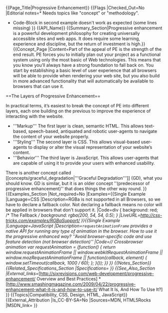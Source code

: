 {{Page_Title|Progressive Enhancement}}
{{Flags
|Checked_Out=No
|Editorial notes=* Needs topics like "concept" or "methodology".
* Code-Block in second example doesn't work as expected (some lines missing)
}}
{{API_Name}}
{{Summary_Section|Progressive enhancement is a powerful development philosophy for creating universally accessible sites and web apps. It does require some learning, experience and discipline, but the return of investment is high.}}
{{Concept_Page
|Content=Part of the appeal of PE is the strength of the end result. PE forces you to initially plan out your project as a functional system using only the most basic of Web technologies. This means that you know you’ll always have a strong foundation to fall back on. 
You start by establishing a basic level of user experience that all browsers will be able to provide when rendering your web site, but you also build in more advanced functionality that will automatically be available to browsers that can use it.

==The Layers of Progressive Enhancement==

In practical terms, it’s easiest to break the concept of PE into different layers, each one building on the previous to improve the experience of interacting with the website.

* '''Markup''' The first layer is clean, semantic HTML. This allows text-based, speech-based, antiquated and robotic user-agents to navigate the content of your website properly.
* '''Styling''' The second layer is CSS. This allows visual-based user-agents to display or alter the visual representation of your website’s content.
* '''Behavior''' The third layer is JavaScript. This allows user-agents that are capable of using it to provide your users with enhanced usability.

There is another concept called  [[concepts/graceful_degradation|'''Graceful Degradation''']] (GD), what you should know. GD is similar, but it is an older concept ''(predecessor of progressive enhancement)'' that does things the other way round.
}}
{{Examples_Section
|Not_required=No
|Examples={{Single Example
|Language=CSS
|Description=RGBa is not supported in all Browsers, so we have to declare a fallback color.  Not declaring a fallback means no color will be applied in browsers that don't support it.
|Code=div {
   background: red; /* The Fallback */
   background: rgba(200, 54, 54, 0.5); 
}
|LiveURL=http://css-tricks.com/examples/RGBaSupport/
}}{{Single Example
|Language=JavaScript
|Description=<code>requestAnimationFrame</code> provides a native API for running any type of animation in the browser. How to use it the progressive enhanced way?
''Avoid browser-specific code and use feature detection (not browser detection)''
|Code=// Crossbrowser animation
var requestAnimation = (function() {
  return window.requestAnimationFrame ||
  window.webkitRequestAnimationFrame ||
  window.mozRequestAnimationFrame ||
  function(callback, element) {
    window.setTimeout(callback, 1000 / 60);
  };
}());
}}
}}
{{Notes_Section}}
{{Related_Specifications_Section
|Specifications=
}}
{{See_Also_Section
|External_links=*[http://sixrevisions.com/web-development/progressive-enhancement/ Overview and Best Practices]
*[http://www.smashingmagazine.com/2009/04/22/progressive-enhancement-what-it-is-and-how-to-use-it/ What It Is, And How To Use It?]
}}
{{Topics|Compatibility, CSS, Design, HTML, JavaScript}}
{{External_Attribution
|Is_CC-BY-SA=No
|Sources=MDN, HTML5Rocks
|MSDN_link=
}}
